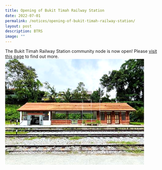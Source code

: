```yaml
---
title: Opening of Bukit Timah Railway Station
date: 2022-07-01
permalink: /notices/opening-of-bukit-timah-railway-station/
layout: post
description: BTRS
image: ""
---
```


The Bukit Timah Railway Station community node is now open! 
Please [visit this page](https://nparks-test1-staging.netlify.app/our-rail-corridor/permalink/) to find out more. 
![btrs](/images/BTRS.png)

